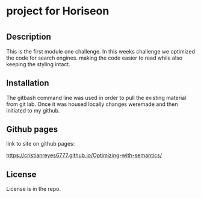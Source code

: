 # project for Horiseon

# <Optimizing with semantics>

## Description

This is the first module one challenge. In this weeks challenge we optimized the code for search engines. making the code easier to read while also keeping the styling intact. 


## Installation

The gitbash command line was used in order to pull the existing material from git lab. Once it was housed locally changes weremade and then initiated to my github. 

## Github pages
link to site on github pages:

https://cristianreyes6777.github.io/Optimizing-with-semantics/ 



## License

License is in the repo. 

